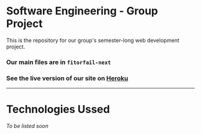 # Software Engineering - Group Project
This is the repository for our group's semester-long web development project.

### Our main files are in `fitorfail-next`
### See the live version of our site on [Heroku](https://fit-or-fail.herokuapp.com/)

---

# Technologies Ussed

*To be listed soon*